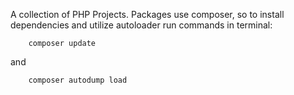 A collection of PHP Projects.
Packages use composer, so to install dependencies and utilize autoloader run commands in terminal:
```
    composer update
```
and
```
    composer autodump load
```